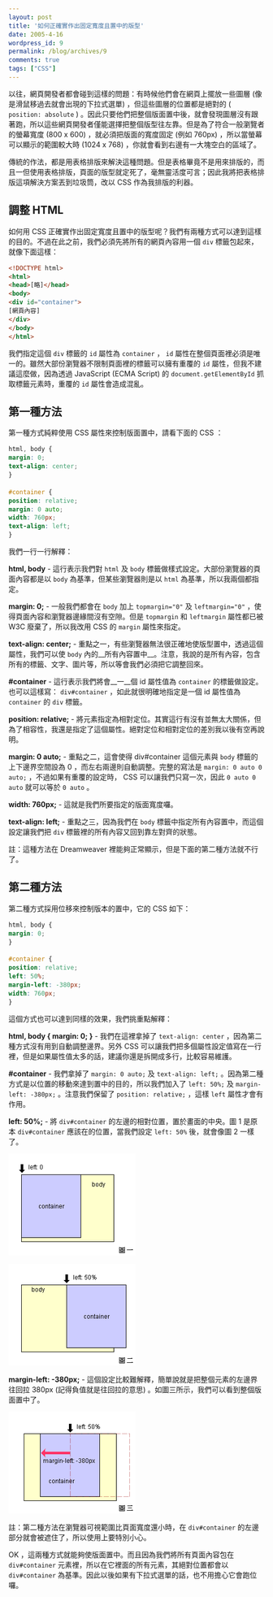 ```yaml
---
layout: post
title: '如何正確實作出固定寬度且置中的版型'
date: 2005-4-16
wordpress_id: 9
permalink: /blog/archives/9
comments: true
tags: ["CSS"]
---
```


以往，網頁開發者都會碰到這樣的問題：有時候他們會在網頁上擺放一些圖層 (像是滑鼠移過去就會出現的下拉式選單) ，但這些圖層的位置都是絕對的 ( `position: absolute` ) 。因此只要他們把整個版面置中後，就會發現圖層沒有跟著跑，所以這些網頁開發者僅能選擇把整個版型往左靠。但是為了符合一般瀏覽者的螢幕寬度 (800 x 600) ，就必須把版面的寬度固定 (例如 760px) ，所以當螢幕可以顯示的範圍較大時 (1024 x 768) ，你就會看到右邊有一大塊空白的區域了。

傳統的作法，都是用表格排版來解決這種問題。但是表格畢竟不是用來排版的，而且一但使用表格排版，頁面的版型就定死了，毫無靈活度可言；因此我將把表格排版這項解決方案丟到垃圾筒，改以 CSS 作為我排版的利器。

<!--more-->

## 調整 HTML

如何用 CSS 正確實作出固定寬度且置中的版型呢？我們有兩種方式可以達到這樣的目的。不過在此之前，我們必須先將所有的網頁內容用一個 `div` 標籤包起來，就像下面這樣：

```html
<!DOCTYPE html>
<html>
<head>[略]</head>
<body>
<div id="container">
[網頁內容]
</div>
</body>
</html>
```

我們指定這個 `div` 標籤的 `id` 屬性為 `container` ， `id` 屬性在整個頁面裡必須是唯一的。雖然大部份瀏覽器不限制頁面裡的標籤可以擁有重覆的 `id` 屬性，但我不建議這麼做，因為透過 JavaScript (ECMA Script)  的 `document.getElementById` 抓取標籤元素時，重覆的 `id` 屬性會造成混亂。

## 第一種方法

第一種方式純粹使用 CSS 屬性來控制版面置中，請看下面的 CSS ：

```css
html, body {
margin: 0;
text-align: center;
}

#container {
position: relative;
margin: 0 auto;
width: 760px;
text-align: left;
}
```

我們一行一行解釋：

__html, body__ - 這行表示我們對 `html` 及 `body` 標籤做樣式設定。大部份瀏覽器的頁面內容都是以 `body` 為基準，但某些瀏覽器則是以 `html` 為基準，所以我兩個都指定。


__margin: 0;__ - 一般我們都會在 `body` 加上 `topmargin="0"` 及 `leftmargin="0"` ，使得頁面內容和瀏覽器邊緣間沒有空隙。但是 `topmargin` 和 `leftmargin` 屬性都已被 W3C 廢棄了，所以我改用 CSS 的 `margin` 屬性來指定。

__text-align: center;__ - 重點之一，有些瀏覽器無法很正確地使版型置中，透過這個屬性，我們可以使 `body` 內的__所有內容置中__。注意，我說的是所有內容，包含所有的標籤、文字、圖片等，所以等會我們必須把它調整回來。

__#container__ - 這行表示我們將會__一__個 id 屬性值為 `container` 的標籤做設定。也可以這樣寫： `div#container` ，如此就很明確地指定是一個 id 屬性值為 `container` 的 `div` 標籤。

__position: relative;__ - 將元素指定為相對定位。其實這行有沒有並無太大關係，但為了相容性，我還是指定了這個屬性。絕對定位和相對定位的差別我以後有空再說明。

__margin: 0 auto;__ - 重點之二，這會使得 div#container 這個元素與 `body` 標籤的上下邊界空間設為 0 ，而左右兩邊則自動調整。完整的寫法是 `margin: 0 auto 0 auto;` ，不過如果有重覆的設定時， CSS 可以讓我們只寫一次，因此 `0 auto 0 auto` 就可以等於 `0 auto` 。

__width: 760px;__ - 這就是我們所要指定的版面寬度囉。

__text-align: left;__ - 重點之三，因為我們在 `body` 標籤中指定所有內容置中，而這個設定讓我們把 `div` 標籤裡的所有內容又回到靠左對齊的狀態。

註：這種方法在 Dreamweaver 裡能夠正常顯示，但是下面的第二種方法就不行了。

## 第二種方法

第二種方式採用位移來控制版本的置中，它的 CSS 如下：

```css
html, body {
margin: 0;
}

#container {
position: relative;
left: 50%;
margin-left: -380px;
width: 760px;
}
```

這個方式也可以達到同樣的效果，我們挑重點解釋：

__html, body { margin: 0; }__ - 我們在這裡拿掉了 `text-align: center` ，因為第二種方式沒有用到自動調整邊界。另外 CSS 可以讓我們把多個屬性設定值寫在一行裡，但是如果屬性值太多的話，建議你還是拆開成多行，比較容易維護。

__#container__ - 我們拿掉了 `margin: 0 auto;` 及 `text-align: left;` 。因為第二種方式是以位置的移動來達到置中的目的，所以我們加入了 `left: 50%;` 及 `margin-left: -380px;` 。注意我們保留了 `position: relative;` ，這樣 `left` 屬性才會有作用。

__left: 50%;__ - 將 `div#container` 的左邊的相對位置，置於畫面的中央。圖 1 是原本 `div#container` 應該在的位置，當我們設定 `left: 50%` 後，就會像圖 2 一樣了。

![圖一 left: 0;](/resources/css_center/css_center_1.gif)

![圖二 left: 50%;](/resources/css_center/css_center_2.gif)

__margin-left: -380px;__ - 這個設定比較難解釋，簡單說就是把整個元素的左邊界往回拉 380px (記得負值就是往回拉的意思) 。如圖三所示，我們可以看到整個版面置中了。

![圖三 margin-left: -380px;](/resources/css_center/css_center_3.gif)

註：第二種方法在瀏覽器可視範圍比頁面寬度還小時，在 `div#container` 的左邊部分就會被遮住了，所以使用上要特別小心。

OK ，這兩種方式就能夠使版面置中。而且因為我們將所有頁面內容包在 `div#container` 元素裡，所以在它裡面的所有元素，其絕對位置都會以 `div#container` 為基準。因此以後如果有下拉式選單的話，也不用擔心它會跑位囉。

